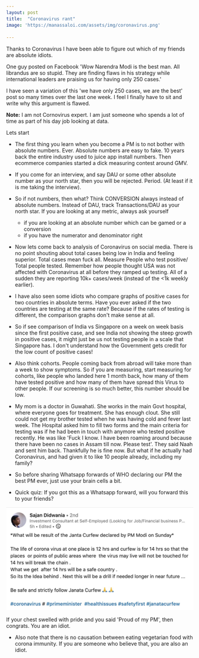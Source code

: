 ```yaml
---
layout: post
title:  "Coronavirus rant"
image: 'https://manassaloi.com/assets/img/coronavirus.png'

---
```


Thanks to Coronavirus I have been able to figure out which of my friends are absolute idiots.

One guy posted on Facebook 'Wow Narendra Modi is the best man. All librandus are so stupid. They are finding flaws in his strategy while international leaders are praising us for having only 250 cases.'

I have seen a variation of this 'we have only 250 cases, we are the best' post so many times over the last one week. I feel I finally have to sit and write why this argument is flawed.

**Note:** I am not Cornovirus expert. I am just someone who spends a lot of time as part of his day job looking at data.

Lets start

-  The first thing you learn when you become a PM is to not bother with absolute numbers. Ever. Absolute numbers are easy to fake. 10 years back the entire industry used to juice app install numbers. Then ecommerce companies started a dick measuring contest around GMV.

- If you come for an interview, and say DAU or some other absolute number as your north star, then you will be rejected. Period. (At least if it is me taking the interview).

- So if not numbers, then what? Think CONVERSION always instead of absolute numbers. Instead of DAU, track Transactions/DAU as your north star. If you are looking at any metric, always ask yourself
  - if you are looking at an absolute number which can be gamed or a conversion
  - if you have the numerator and denominator right

- Now lets come back to analysis of Coronavirus on social media. There is no point shouting about total cases being low in India and feeling superior. Total cases mean fuck all. Measure People who test positive/ Total people tested. Remember how people thought USA was not affected with Coronavirus at all before they ramped up testing. All of a sudden they are reporting 10k+ cases/week (instead of the <1k weekly earlier).

- I have also seen some idiots who compare graphs of positive cases for two countries in absolute terms. Have you ever asked if the two countries are testing at the same rate? Because if the rates of testing is different, the comparison graphs don't make sense at all.

- So if see comparison of India vs Singapore on a week on week basis since the first positive case, and see India not showing the steep growth in positive cases, it might just be us not testing people in a scale that Singapore has. I don't understand how the Government gets credit for the low count of positive cases!

- Also think cohorts. People coming back from abroad will take more than a week to show symptoms. So if you are measuring, start measuring for cohorts, like people who landed here 1 month back, how many of them have tested positive and how many of them have spread this Virus to other people. If our screening is so much better, this number should be low.

- My mom is a doctor in Guwahati. She works in the main Govt hospital, where everyone goes for treatment. She has enough clout. She still could not get my brother tested when he was having cold and fever last week. The Hospital asked him to fill two forms and the main criteria for testing was if he had been in touch with anymore who tested positive recently. He was like 'Fuck I know. I have been roaming around because there have been no cases in Assam till now. Please test'. They said Naah and sent him back. Thankfully he is fine now. But what if he actually had Coronavirus, and had given it to like 10 people already, including my family?

- So before sharing Whatsapp forwards of WHO declaring our PM the best PM ever, just use your brain cells a bit.

- Quick quiz: If you got this as a Whatsapp forward, will you forward this to your friends?

![Coronavirus](/assets/img/coronavirus.png)

If your chest swelled with pride and you said 'Proud of my PM', then congrats. You are an idiot.

- Also note that there is no causation between eating vegetarian food with corona immunity. If you are someone who believe that, you are also an idiot.
